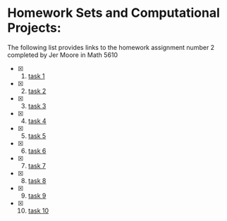 # Homework Sets and Computational Projects:

The following list provides links to the homework assignment number 2 completed by Jer Moore in Math 5610 

- [X] 1. [task 1](https://thedegreeisalie.github.io/Math5610/homework/hw2/task1)
- [X] 2. [task 2](https://thedegreeisalie.github.io/Math5610/homework/hw2/task2)
- [X] 3. [task 3](https://thedegreeisalie.github.io/Math5610/homework/hw2/task3)
- [X] 4. [task 4](https://thedegreeisalie.github.io/Math5610/homework/hw2/task4)
- [X] 5. [task 5](https://thedegreeisalie.github.io/Math5610/homework/hw2/task5)
- [X] 6. [task 6](https://thedegreeisalie.github.io/Math5610/homework/hw2/task6)
- [X] 7. [task 7](https://thedegreeisalie.github.io/Math5610/homework/hw2/task7)
- [X] 8. [task 8](https://thedegreeisalie.github.io/Math5610/homework/hw2/task8)
- [X] 9. [task 9](https://thedegreeisalie.github.io/Math5610/homework/hw2/task9)
- [X] 10. [task 10](https://thedegreeisalie.github.io/Math5610/homework/hw2/task10)
